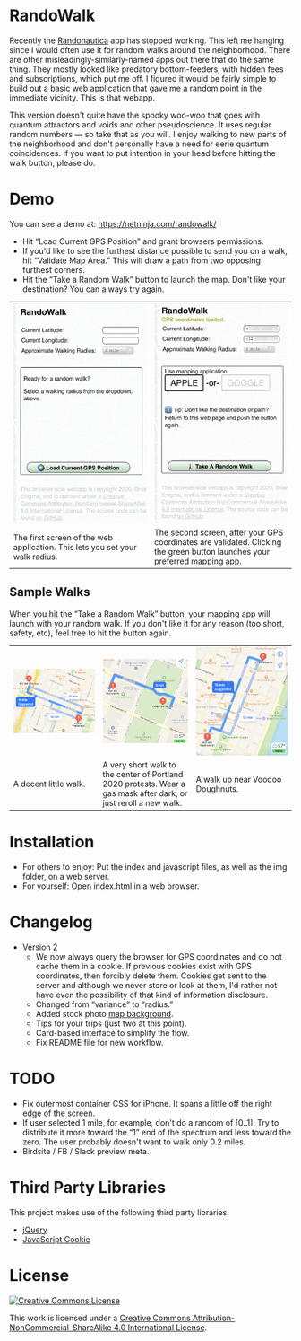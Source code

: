 # RandoWalk

Recently the [Randonautica](https://www.randonautica.com) app has stopped working. This left me hanging since I would often use it for random walks around the neighborhood. There are other misleadingly-similarly-named apps out there that do the same thing. They mostly looked like predatory bottom-feeders, with hidden fees and subscriptions, which put me off. I figured it would be fairly simple to build out a basic web application that gave me a random point in the immediate vicinity. This is that webapp.

This version doesn't quite have the spooky woo-woo that goes with quantum attractors and voids and other pseudoscience. It uses regular random numbers — so take that as you will. I enjoy walking to new parts of the neighborhood and don't personally have a need for eerie quantum coincidences. If you want to put intention in your head before hitting the walk button, please do.

# Demo

You can see a demo at: <https://netninja.com/randowalk/>

- Hit “Load Current GPS Position” and grant browsers permissions.
- If you'd like to see the furthest distance possible to send you on a walk, hit “Validate Map Area.” This will draw a path from two opposing furthest corners.
- Hit the “Take a Random Walk” button to launch the map. Don't like your destination? You can always try again.
<table width="600">
<tr><td width="300"><img src="./img/example-mainscreen1.jpg" width="300"/></td><td width="300"><img src="./img/example-mainscreen2.jpg" width="300"/></td></tr>
<tr><td width="300">
    The first screen of the web application. This lets you set your walk radius.
</td><td width="300">
    The second screen, after your GPS coordinates are validated. Clicking the green button launches your preferred mapping app. 
</td></tr>
</table>

## Sample Walks

When you hit the “Take a Random Walk” button, your mapping app will launch with your random walk. If you don't like it for any reason (too short, safety, etc), feel free to hit the button again. 

<table width="900">
<tr><td width="300"><img src="./img/example1.jpg" width="300"/></td><td width="300"><img src="./img/example2.jpg" width="300"/></td><td width="300"><img src="./img/example3.jpg" width="300"/></td></tr>
<tr><td width="300">
    A decent little walk.
</td><td width="300">
    A very short walk to the center of Portland 2020 protests. Wear a gas mask after dark, or just reroll a new walk. 
</td><td width="300">
    A walk up near Voodoo Doughnuts. 
</td></tr>
</table>


# Installation

- For others to enjoy: Put the index and javascript files, as well as the img folder, on a web server.
- For yourself: Open index.html in a web browser.

# Changelog

- Version 2
    - We now always query the browser for GPS coordinates and do not cache them in a cookie. If previous cookies exist with GPS coordinates, then forcibly delete them. Cookies get sent to the server and although we never store or look at them, I'd rather not have even the possibility of that kind of information disclosure. 
    - Changed from “variance” to “radius.”
    - Added stock photo [map background](https://www.istockphoto.com/vector/seamless-texture-city-map-in-retro-style-outline-map-gm1151367251-312017391?clarity=false).
    - Tips for your trips (just two at this point).
    - Card-based interface to simplify the flow.
    - Fix README file for new workflow.

# TODO

- Fix outermost container CSS for iPhone. It spans a little off the right edge of the screen.
- If user selected 1 mile, for example, don't do a random of [0..1]. Try to distribute it more toward the “1” end of the spectrum and less toward the zero. The user probably doesn't want to walk only 0.2 miles.
- Birdsite / FB / Slack preview meta.

# Third Party Libraries

This project makes use of the following third party libraries:

- [jQuery](https://jquery.com)
- [JavaScript Cookie](https://github.com/js-cookie/js-cookie)

# License

<a rel="license" href="http://creativecommons.org/licenses/by-nc-sa/4.0/"><img alt="Creative Commons License" style="border-width:0" src="https://i.creativecommons.org/l/by-nc-sa/4.0/88x31.png" /></a>

This work is licensed under a <a rel="license" href="http://creativecommons.org/licenses/by-nc-sa/4.0/">Creative Commons Attribution-NonCommercial-ShareAlike 4.0 International License</a>.
